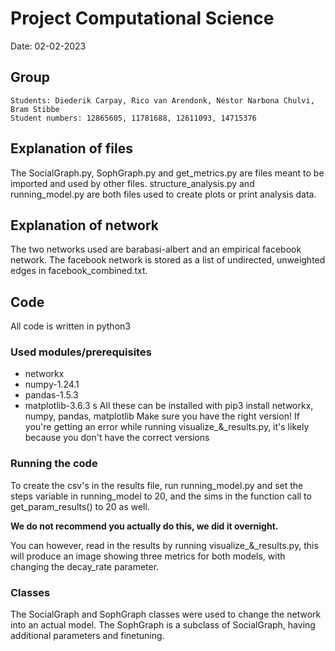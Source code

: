 # Project Computational Science
Date: 02-02-2023
## Group
    Students: Diederik Carpay, Rico van Arendonk, Néstor Narbona Chulvi, Bram Stibbe
    Student numbers: 12865605, 11781688, 12611093, 14715376

## Explanation of files
The SocialGraph.py, SophGraph.py and get_metrics.py are files meant to be
imported and used by other files. structure_analysis.py and running_model.py
are both files used to create plots or print analysis data.

## Explanation of network
The two networks used are barabasi-albert and an empirical facebook network.
The facebook network is stored as a list of undirected, unweighted edges in
facebook_combined.txt.

## Code
All code is written in python3

### Used modules/prerequisites
- networkx
- numpy-1.24.1
- pandas-1.5.3
- matplotlib-3.6.3
s
All these can be installed with pip3 install networkx, numpy, pandas, matplotlib
Make sure you have the right version! If you're getting an error while running
visualize_&_results.py, it's likely because you don't have the correct versions

### Running the code
To create the csv's in the results file, run running_model.py and set the steps
variable in running_model to 20, and the sims in the function call to get_param_results() to 20 as well.

**We do not recommend you actually do this, we did it overnight.**

You can however, read in the results by running visualize_&_results.py, this will
produce an image showing three metrics for both models, with changing the decay_rate
parameter.

### Classes
The SocialGraph and SophGraph classes were used to change the network into an
actual model. The SophGraph is a subclass of SocialGraph, having additional parameters
and finetuning.